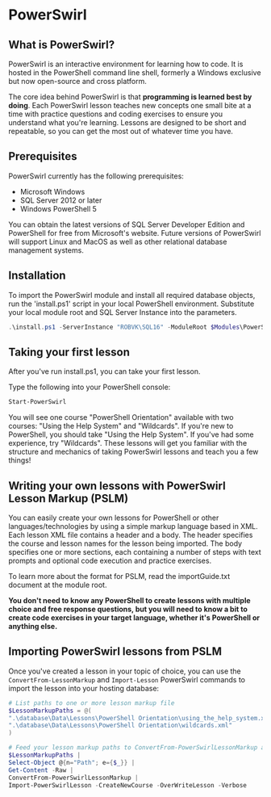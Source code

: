# PowerSwirl

## What is PowerSwirl? 
PowerSwirl is an interactive environment for learning how to code. 
It is hosted in the PowerShell command line shell, formerly a Windows exclusive but now open-source and cross platform. 

The core idea behind PowerSwirl is that **programming is learned best by doing**. 
Each PowerSwirl lesson teaches new concepts one small bite at a time with practice questions and coding exercises to ensure you 
understand what you're learning. Lessons are designed to be short and repeatable, so you can get the most out of whatever time you have. 

## Prerequisites 
PowerSwirl currently has the following prerequisites:
* Microsoft Windows
* SQL Server 2012 or later
* Windows PowerShell 5

You can obtain the latest versions of SQL Server Developer Edition and PowerShell for free from Microsoft's website.
Future versions of PowerSwirl will support Linux and MacOS as well as other relational database management systems. 

## Installation
To import the PowerSwirl module and install all required database objects, run the 'install.ps1' script in your local PowerShell environment. Substitute your local module root and SQL Server Instance into the parameters. 

```powershell
.\install.ps1 -ServerInstance "ROBVK\SQL16" -ModuleRoot $Modules\PowerSwirl
```

## Taking your first lesson
After you've run install.ps1, you can take your first lesson. 

Type the following into your PowerShell console:
```powershell
Start-PowerSwirl
```

You will see one course "PowerShell Orientation" available with two courses: "Using the Help System" and "Wildcards". If you're new to PowerShell, you should take "Using the Help System". If you've had some experience, try "Wildcards". These lessons will get you familiar with the structure and mechanics of taking PowerSwirl lessons and teach you a few things!

## Writing your own lessons with PowerSwirl Lesson Markup (PSLM)
You can easily create your own lessons for PowerShell or other languages/technologies by using a simple markup language based in XML. 
Each lesson XML file contains a header and a body. The header specifies the course and lesson names for the lesson being imported. The body specifies one or more sections, each containing a number of steps with text prompts and optional code execution and practice exercises. 

To learn more about the format for PSLM, read the importGuide.txt document at the module root.

**You don't need to know any PowerShell to create lessons with multiple choice and free response questions, but you will need to know a bit to create code exercises in your target language, whether it's PowerShell or anything else.**

## Importing PowerSwirl lessons from PSLM
Once you've created a lesson in your topic of choice, you can use the ```ConvertFrom-LessonMarkup``` and ```Import-Lesson``` PowerSwirl commands to import the lesson into your hosting database: 

```powershell
# List paths to one or more lesson markup file
$LessonMarkupPaths = @(
".\database\Data\Lessons\PowerShell Orientation\using_the_help_system.xml"
".\database\Data\Lessons\PowerShell Orientation\wildcards.xml"
)

# Feed your lesson markup paths to ConvertFrom-PowerSwirlLessonMarkup and Import-PowerSwirlLesson
$LessonMarkupPaths | 
Select-Object @{n="Path"; e={$_}} | 
Get-Content -Raw | 
ConvertFrom-PowerSwirlLessonMarkup | 
Import-PowerSwirlLesson -CreateNewCourse -OverWriteLesson -Verbose 
```

